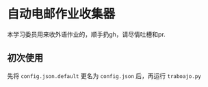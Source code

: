 # 自动电邮作业收集器
本学习委员用来收外语作业的，顺手扔gh，请尽情吐槽和pr.

## 初次使用
先将 `config.json.default` 更名为 `config.json` 后，再运行 `traboajo.py`
